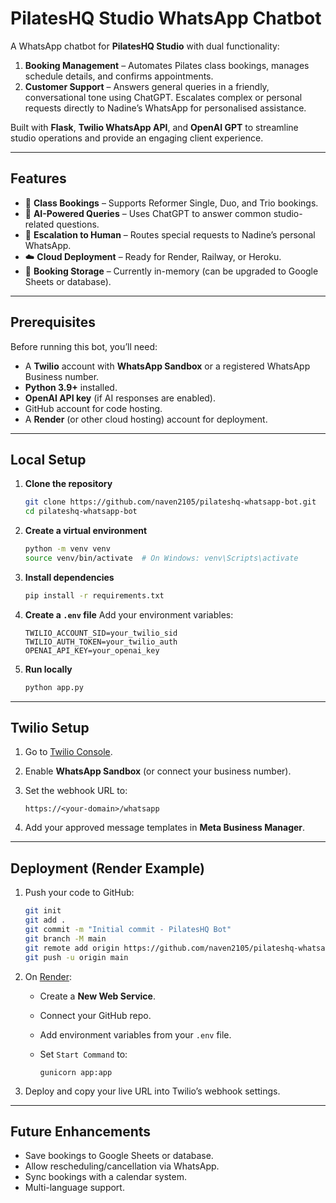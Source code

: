# PilatesHQ Studio WhatsApp Chatbot

A WhatsApp chatbot for **PilatesHQ Studio** with dual functionality:

1. **Booking Management** – Automates Pilates class bookings, manages schedule details, and confirms appointments.
2. **Customer Support** – Answers general queries in a friendly, conversational tone using ChatGPT. Escalates complex or personal requests directly to Nadine’s WhatsApp for personalised assistance.

Built with **Flask**, **Twilio WhatsApp API**, and **OpenAI GPT** to streamline studio operations and provide an engaging client experience.

---

## Features

* 📅 **Class Bookings** – Supports Reformer Single, Duo, and Trio bookings.
* 🤖 **AI-Powered Queries** – Uses ChatGPT to answer common studio-related questions.
* 📲 **Escalation to Human** – Routes special requests to Nadine’s personal WhatsApp.
* ☁️ **Cloud Deployment** – Ready for Render, Railway, or Heroku.
* 📝 **Booking Storage** – Currently in-memory (can be upgraded to Google Sheets or database).

---

## Prerequisites

Before running this bot, you’ll need:

* A **Twilio** account with **WhatsApp Sandbox** or a registered WhatsApp Business number.
* **Python 3.9+** installed.
* **OpenAI API key** (if AI responses are enabled).
* GitHub account for code hosting.
* A **Render** (or other cloud hosting) account for deployment.

---

## Local Setup

1. **Clone the repository**

   ```bash
   git clone https://github.com/naven2105/pilateshq-whatsapp-bot.git
   cd pilateshq-whatsapp-bot
   ```

2. **Create a virtual environment**

   ```bash
   python -m venv venv
   source venv/bin/activate  # On Windows: venv\Scripts\activate
   ```

3. **Install dependencies**

   ```bash
   pip install -r requirements.txt
   ```

4. **Create a `.env` file**
   Add your environment variables:

   ```env
   TWILIO_ACCOUNT_SID=your_twilio_sid
   TWILIO_AUTH_TOKEN=your_twilio_auth
   OPENAI_API_KEY=your_openai_key
   ```

5. **Run locally**

   ```bash
   python app.py
   ```

---

## Twilio Setup

1. Go to [Twilio Console](https://console.twilio.com/).
2. Enable **WhatsApp Sandbox** (or connect your business number).
3. Set the webhook URL to:

   ```
   https://<your-domain>/whatsapp
   ```
4. Add your approved message templates in **Meta Business Manager**.

---

## Deployment (Render Example)

1. Push your code to GitHub:

   ```bash
   git init
   git add .
   git commit -m "Initial commit - PilatesHQ Bot"
   git branch -M main
   git remote add origin https://github.com/naven2105/pilateshq-whatsapp-bot.git
   git push -u origin main
   ```

2. On [Render](https://render.com/):

   * Create a **New Web Service**.
   * Connect your GitHub repo.
   * Add environment variables from your `.env` file.
   * Set `Start Command` to:

     ```
     gunicorn app:app
     ```

3. Deploy and copy your live URL into Twilio’s webhook settings.

---

## Future Enhancements

* Save bookings to Google Sheets or database.
* Allow rescheduling/cancellation via WhatsApp.
* Sync bookings with a calendar system.
* Multi-language support.